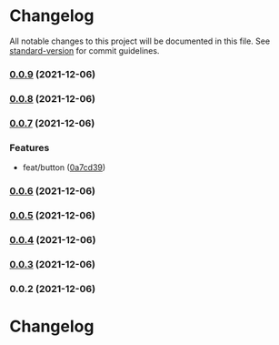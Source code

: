 # Changelog

All notable changes to this project will be documented in this file. See [standard-version](https://github.com/conventional-changelog/standard-version) for commit guidelines.

### [0.0.9](https://github.com/zhengbigbig/hdd-dumi/compare/v0.0.8...v0.0.9) (2021-12-06)

### [0.0.8](https://github.com/zhengbigbig/hdd-dumi/compare/v0.0.7...v0.0.8) (2021-12-06)

### [0.0.7](https://github.com/zhengbigbig/hdd-dumi/compare/v0.0.6...v0.0.7) (2021-12-06)


### Features

* feat/button ([0a7cd39](https://github.com/zhengbigbig/hdd-dumi/commit/0a7cd395decb73d6a96d4db06876c19ba6ec5270))

### [0.0.6](https://github.com/zhengbigbig/hdd-dumi/compare/v0.0.5...v0.0.6) (2021-12-06)

### [0.0.5](https://github.com/zhengbigbig/hdd-dumi/compare/v0.0.4...v0.0.5) (2021-12-06)

### [0.0.4](https://github.com/zhengbigbig/hdd-dumi/compare/v0.0.3...v0.0.4) (2021-12-06)

### [0.0.3](https://github.com/zhengbigbig/hdd-dumi/compare/v0.0.2...v0.0.3) (2021-12-06)

### 0.0.2 (2021-12-06)

# Changelog

